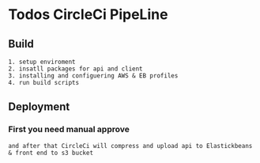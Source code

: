 # Todos CircleCi PipeLine

## Build

    1. setup enviroment
    2. insatll packages for api and client
    3. installing and configuering AWS & EB profiles
    4. run build scripts

## Deployment

### First you need manual approve

    and after that CircleCi will compress and upload api to Elastickbeans & front end to s3 bucket
